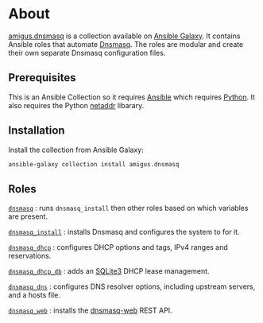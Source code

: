 # About

[amigus.dnsmasq](https://galaxy.ansible.com/ui/repo/published/amigus/dnsmasq/)
is a collection available on [Ansible Galaxy](https://galaxy.ansible.com).
It contains Ansible roles that automate [Dnsmasq](https://dnsmasq.org/doc.html).
The roles are modular and create their own separate Dnsmasq configuration files.

## Prerequisites

This is an Ansible Collection so it requires [Ansible](https://www.ansible.com)
which requires [Python](https://www.python.org).
It also requires the Python [netaddr](https://pypi.org/project/netaddr/) libarary.

## Installation

Install the collection from Ansible Galaxy:

```bash
ansible-galaxy collection install amigus.dnsmasq
```

## Roles

[`dnsmasq`](roles/dnsmasq.md)
:   runs `dnsmasq_install` then other roles based on which variables are present.

[`dnsmasq_install`](roles/dnsmasq_install.md)
:   installs Dnsmasq and configures the system to for it.

[`dnsmasq_dhcp`](roles/dnsmasq_dhcp.md)
:   configures DHCP options and tags, IPv4 ranges and reservations.

[`dnsmasq_dhcp_db`](roles/dnsmasq_dhcp_db.md)
:   adds an [SQLite3](https://sqlite.org/) DHCP lease management.

[`dnsmasq_dns`](roles/dnsmasq_dns.md)
:   configures DNS resolver options, including upstream servers, and a hosts file.

[`dnsmasq_web`](roles/dnsmasq_web.md)
:   installs the [dnsmasq-web](https://github.com/amigus/dnsmasq-web) REST API.
